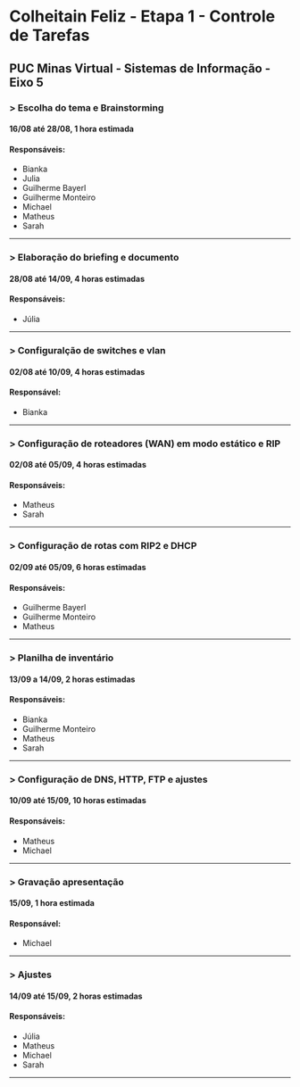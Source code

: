 # Colheitain Feliz - Etapa 1 - Controle de Tarefas
## PUC Minas Virtual - Sistemas de Informação - Eixo 5

### > Escolha do tema e Brainstorming
#### 16/08 até 28/08, 1 hora estimada
#### Responsáveis:
- Bianka
- Julia
- Guilherme Bayerl
- Guilherme Monteiro
- Michael
- Matheus
- Sarah

********************

### > Elaboração do briefing e documento
#### 28/08 até 14/09, 4 horas estimadas
#### Responsáveis:
- Júlia

********************

### > Configuralção de switches e vlan
#### 02/08 até 10/09, 4 horas estimadas
#### Responsável:
- Bianka

********************

### > Configuração de roteadores (WAN) em modo estático e RIP
#### 02/08 até 05/09, 4 horas estimadas
#### Responsáveis:
- Matheus
- Sarah

********************

### > Configuração de rotas com RIP2 e DHCP
#### 02/09 até 05/09, 6 horas estimadas
#### Responsáveis:
- Guilherme Bayerl
- Guilherme Monteiro
- Matheus

********************

### > Planilha de inventário
#### 13/09 a 14/09, 2 horas estimadas
#### Responsáveis:
- Bianka
- Guilherme Monteiro
- Matheus
- Sarah

********************

### > Configuração de DNS, HTTP, FTP e ajustes
#### 10/09 até 15/09, 10 horas estimadas
#### Responsáveis:
- Matheus
- Michael

********************

### > Gravação apresentação
#### 15/09, 1 hora estimada
#### Responsável:
- Michael

********************

### > Ajustes
#### 14/09 até 15/09, 2 horas estimadas
#### Responsáveis:
- Júlia
- Matheus
- Michael
- Sarah

**************************************************************************************************************************